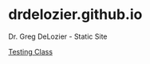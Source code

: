 # drdelozier.github.io
Dr. Greg DeLozier - Static Site

[Testing Class](http://www.drdelozier.net/testing/testing_contents)
